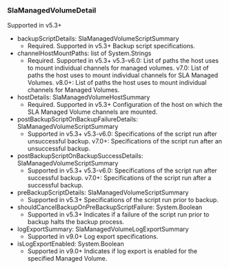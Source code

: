 ### SlaManagedVolumeDetail
Supported in v5.3+

- backupScriptDetails: SlaManagedVolumeScriptSummary
  - Required. Supported in v5.3+
Backup script specifications.
- channelHostMountPaths: list of System.Strings
  - Required. Supported in v5.3+
v5.3-v6.0: List of paths the host uses to mount individual channels for managed volumes.
v7.0: List of paths the host uses to mount individual channels for SLA Managed Volumes.
v8.0+: List of paths the host uses to mount individual channels for Managed Volumes.
- hostDetails: SlaManagedVolumeHostSummary
  - Required. Supported in v5.3+
Configuration of the host on which the SLA Managed Volume channels are mounted.
- postBackupScriptOnBackupFailureDetails: SlaManagedVolumeScriptSummary
  - Supported in v5.3+
v5.3-v6.0: Specifications of the script run after unsuccessful backup.
v7.0+: Specifications of the script run after an unsuccessful backup.
- postBackupScriptOnBackupSuccessDetails: SlaManagedVolumeScriptSummary
  - Supported in v5.3+
v5.3-v6.0: Specifications of the script run after successful backup.
v7.0+: Specifications of the script run after a successful backup.
- preBackupScriptDetails: SlaManagedVolumeScriptSummary
  - Supported in v5.3+
Specifications of the script run prior to backup.
- shouldCancelBackupOnPreBackupScriptFailure: System.Boolean
  - Supported in v5.3+
Indicates if a failure of the script run prior to backup halts the backup process.
- logExportSummary: SlaManagedVolumeLogExportSummary
  - Supported in v9.0+
Log export specifications.
- isLogExportEnabled: System.Boolean
  - Supported in v9.0+
Indicates if log export is enabled for the specified Managed Volume.
